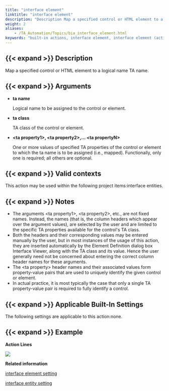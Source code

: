```yaml
--- 
title: "interface element"
linktitle: "interface element"
description: "Description Map a specified control or HTML element to a logical name TA name. Arguments ta name Logical name to be assigned to the control or element. ta class TA class of the control or element. &lt;ta ..."
weight: 2
aliases: 
    - /TA_Automation/Topics/bia_interface_element.html
keywords: "built-in actions, interface element, interface element (action), interface element, map specified control or HTML element to logical name in TA"
---
```


## {{< expand >}} Description

Map a specified control or HTML element to a logical name TA name.

## {{< expand >}} Arguments

-   **ta name**

    Logical name to be assigned to the control or element.

-   **ta class**

    TA class of the control or element.

-   **<ta property1\>, <ta property2\>,... <ta propertyN\>**

    One or more values of specified TA properties of the control or element to which the ta name is to be assigned \(i.e., mapped\). Functionally, only one is required; all others are optional.


## {{< expand >}} Valid contexts

This action may be used within the following project items:interface entities.

## {{< expand >}} Notes

-   The arguments <ta property1\>, <ta property2\>, etc., are not fixed names. Instead, the names \(that is, the column headers which appear over the argument values\), are selected by the user and are limited to the specific TA properties available for the control's TA class.
-   Both the headers and their corresponding values may be entered manually by the user, but in most instances of the usage of this action, they are inserted automatically by the Element Definition dialog box Interface Viewer, along with the TA class and its value. Hence the user generally need not be concerned about entering the correct column header names for these arguments.
-   The <ta property\> header names and their associated values form property-value pairs that are used to uniquely identify the given control or element.
-   In actual practice, it is most typically the case that only a single TA property-value pair is required to fully identify a control.

## {{< expand >}} Applicable Built-In Settings

The following settings are applicable to this action:none.

## {{< expand >}} Example

**Action Lines**

![](/images/TA_Automation/Images/bia_interface_element_pgm.png)

**Related information**  



[interface element setting](/automation-guide/action-based-testing-language/built-in-actions/test-support-actions/deprecated/interface-element-setting)

[interface entity setting](/automation-guide/action-based-testing-language/built-in-actions/test-support-actions/interface-handling/interface-entity-setting)

